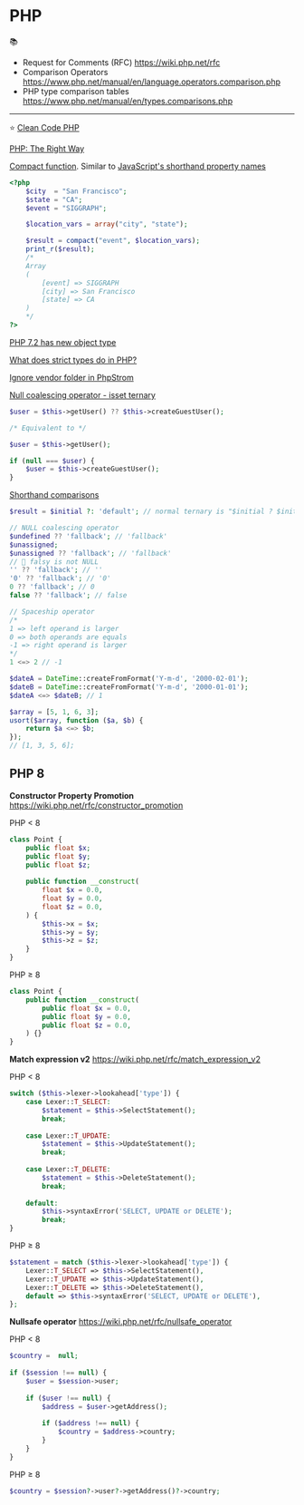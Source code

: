 # PHP

📚
 * Request for Comments (RFC) https://wiki.php.net/rfc
 * Comparison Operators https://www.php.net/manual/en/language.operators.comparison.php
 * PHP type comparison tables https://www.php.net/manual/en/types.comparisons.php

---

⭐️ [Clean Code PHP](https://github.com/jupeter/clean-code-php)

[PHP: The Right Way](https://phptherightway.com)

[Compact function](https://www.php.net/manual/en/function.compact.php).
Similar to [JavaScript's shorthand property names](https://developer.mozilla.org/en-US/docs/Web/JavaScript/Reference/Operators/Object_initializer#New_notations_in_ECMAScript_2015)
```php
<?php
    $city  = "San Francisco";
    $state = "CA";
    $event = "SIGGRAPH";

    $location_vars = array("city", "state");

    $result = compact("event", $location_vars);
    print_r($result);
    /*
    Array
    (
        [event] => SIGGRAPH
        [city] => San Francisco
        [state] => CA
    )
    */
?>
```

[PHP 7.2 has new object type](https://www.php.net/manual/en/migration72.new-features.php)

[What does strict types do in PHP?](https://stackoverflow.com/a/48723830)

[Ignore vendor folder in PhpStrom](https://stackoverflow.com/a/38364125)

[Null coalescing operator - isset ternary](https://en.wikipedia.org/wiki/Null_coalescing_operator#PHP)
```php
$user = $this->getUser() ?? $this->createGuestUser();

/* Equivalent to */

$user = $this->getUser();

if (null === $user) {
    $user = $this->createGuestUser();
}
```

[Shorthand comparisons](https://stitcher.io/blog/shorthand-comparisons-in-php)
```php
$result = $initial ?: 'default'; // normal ternary is "$initial ? $initial : 'default';"

// NULL coalescing operator
$undefined ?? 'fallback'; // 'fallback'
$unassigned;
$unassigned ?? 'fallback'; // 'fallback'
// 🚧 falsy is not NULL
'' ?? 'fallback'; // ''
'0' ?? 'fallback'; // '0'
0 ?? 'fallback'; // 0
false ?? 'fallback'; // false

// Spaceship operator
/*
1 => left operand is larger
0 => both operands are equals
-1 => right operand is larger
*/
1 <=> 2 // -1

$dateA = DateTime::createFromFormat('Y-m-d', '2000-02-01');
$dateB = DateTime::createFromFormat('Y-m-d', '2000-01-01');
$dateA <=> $dateB; // 1

$array = [5, 1, 6, 3];
usort($array, function ($a, $b) {
    return $a <=> $b;
});
// [1, 3, 5, 6];
```

## PHP 8

__Constructor Property Promotion__ https://wiki.php.net/rfc/constructor_promotion

PHP < 8
```php
class Point {
    public float $x;
    public float $y;
    public float $z;
 
    public function __construct(
        float $x = 0.0,
        float $y = 0.0,
        float $z = 0.0,
    ) {
        $this->x = $x;
        $this->y = $y;
        $this->z = $z;
    }
}
```

PHP ≥ 8
```php
class Point {
    public function __construct(
        public float $x = 0.0,
        public float $y = 0.0,
        public float $z = 0.0,
    ) {}
}
```

__Match expression v2__ https://wiki.php.net/rfc/match_expression_v2

PHP < 8
```php
switch ($this->lexer->lookahead['type']) {
    case Lexer::T_SELECT:
        $statement = $this->SelectStatement();
        break;
 
    case Lexer::T_UPDATE:
        $statement = $this->UpdateStatement();
        break;
 
    case Lexer::T_DELETE:
        $statement = $this->DeleteStatement();
        break;
 
    default:
        $this->syntaxError('SELECT, UPDATE or DELETE');
        break;
}
```

PHP ≥ 8
```php
$statement = match ($this->lexer->lookahead['type']) {
    Lexer::T_SELECT => $this->SelectStatement(),
    Lexer::T_UPDATE => $this->UpdateStatement(),
    Lexer::T_DELETE => $this->DeleteStatement(),
    default => $this->syntaxError('SELECT, UPDATE or DELETE'),
};
```

__Nullsafe operator__ https://wiki.php.net/rfc/nullsafe_operator

PHP < 8
```php
$country =  null;
 
if ($session !== null) {
    $user = $session->user;
 
    if ($user !== null) {
        $address = $user->getAddress();
 
        if ($address !== null) {
            $country = $address->country;
        }
    }
}
```

PHP ≥ 8
```php
$country = $session?->user?->getAddress()?->country;
```
